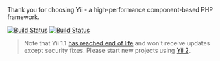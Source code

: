 Thank you for choosing Yii - a high-performance component-based PHP framework.

[![Build Status](https://secure.travis-ci.com/yiisoft/yii.png)](http://travis-ci.com/yiisoft/yii)
[![Build Status](https://api.travis-ci.com/yiisoft/yii.png)](http://travis-ci.com/yiisoft/yii)

> Note that Yii 1.1 [has reached end of life](http://www.yiiframework.com/news/90/update-on-yii-1-1-support-and-end-of-life/)
  and won't receive updates except security fixes. Please start new projects using [Yii 2](https://github.com/yiisoft/yii2).
